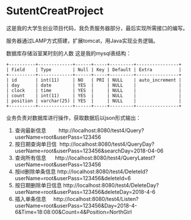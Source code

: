 # SutentCreatProject
这是我的大学生创业项目代码，我负责服务器部分，最后实现所需接口的编写。

服务器通过LAMP方式搭建，扩展tomcat，用Java实现业务逻辑。

数据库存储浴室某时刻的人数
这是我的mysql表结构：
```
+----------+-------------+------+-----+---------+----------------+
| Field    | Type        | Null | Key | Default | Extra          |
+----------+-------------+------+-----+---------+----------------+
| id       | int(11)     | NO   | PRI | NULL    | auto_increment |
| day      | date        | YES  |     | NULL    |                |
| clock    | time        | YES  |     | NULL    |                |
| count    | int(11)     | YES  |     | NULL    |                |
| position | varchar(25) | YES  |     | NULL    |                |
+----------+-------------+------+-----+---------+----------------+
```

业务负责对数据库进行操作，获取数据后以json形式输出：


1. 查询最新信息　     http://localhost:8080/test4/Query?userName=root&userPass=123456 
2. 按日期查询单日信   http://localhost:8080/test4/QueryDay?userName=root&userPass=123456&searchDay=2018-04-06
3. 查询所有信息      http://localhost:8080/test4/QueryLatest?userName=root&userPass=123456 
4. 按id删除单条信息  http://localhost:8080/test4/DeleteId?userName=root&userPass=123456&deleteId=6
5. 按日期删除单日信息 http://localhost:8080/test4/DeleteDay?userName=root&userPass=123456&deleteDay=2018-4-6
6. 插入单条信息      http://localhost:8080/test4/Listen?userName=root&userPass=123456&Day=2018-4-6&Time=18:08:00&Count=4&Position=NorthGirl
